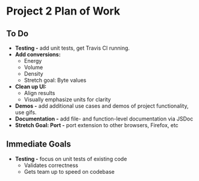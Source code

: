 # Project 2 Plan of Work

## To Do
* **Testing -** add unit tests, get Travis CI running.
* **Add conversions:**<br>
  * Energy
  * Volume<br>
  * Density<br>
  * Stretch goal: Byte values<br>
* **Clean up UI:**<br>
  * Align results<br>
  * Visually emphasize units for clarity<br>
* **Demos -** add additional use cases and demos of project functionality, use gifs.
* **Documentation -** add file- and function-level documentation via JSDoc
* **Stretch Goal: Port -** port extension to other browsers, Firefox, etc

## Immediate Goals
* **Testing -** focus on unit tests of existing code
  * Validates correctness
  * Gets team up to speed on codebase

